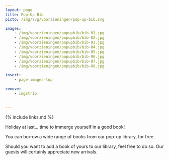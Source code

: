 ```yaml
---
layout: page
title: Pop-Up Bib
picto: /img/svg/voorzieningen/pop-up-bib.svg

images:
    - /img/voorzieningen/popupbib/bib-01.jpg
    - /img/voorzieningen/popupbib/bib-02.jpg
    - /img/voorzieningen/popupbib/bib-03.jpg
    - /img/voorzieningen/popupbib/bib-04.jpg
    - /img/voorzieningen/popupbib/bib-05.jpg
    - /img/voorzieningen/popupbib/bib-06.jpg
    - /img/voorzieningen/popupbib/bib-07.jpg
    - /img/voorzieningen/popupbib/bib-08.jpg

insert:
    - page-images-top

remove:
    - imgstrip
    

---
```

{% include links.md %}

Holiday at last... time to immerge yourself in a good book! 

You can borrow a wide range of books from our pop-up library, for free.

Should you want to add a book of yours to our library, feel free to do so. Our guests will certainly appreciate new arrivals. 

